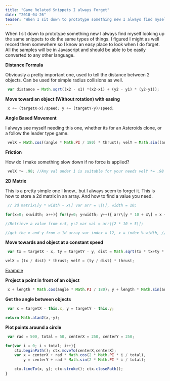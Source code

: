 ```yaml
---
title: "Game Related Snippets I always Forget"
date: "2010-04-26"
teaser: "When I sit down to prototype something new I always find myself looking up the same snippets to do the same types of things. I figured I might as well record them somewhere so I know an easy place to look when I do forget. All the samples will be in Javascript and should be able to be easily converted to any other language..."
---
```


When I sit down to prototype something new I always find myself looking up the same snippets to do the same types of things. I figured I might as well record them somewhere so I know an easy place to look when I do forget. All the samples will be in Javascript and should be able to be easily converted to any other language.

**Distance Formula**

Obviously a pretty important one, used to tell the distance between 2 objects. Can be used for simple radius collisions as well.

```javascript
 var distance = Math.sqrt((x2 - x1) *(x2-x1) + (y2 - y1) * (y2-y1));
 ```

**Move toward an object (Without rotation) with easing**

```javascript
 x += (targetX-x)/speed; y += (targetY-y)/speed;
 ```

**Angle Based Movement**

I always see myself needing this one, whether its for an Asteroids clone, or a follow the leader type game.

```javascript
 velX = Math.cos((angle * Math.PI / 180) * thrust); velY = Math.sin((angle * Math.PI / 180) * thrust);
 ```

**Friction**

How do I make something slow down if no force is applied?

```javascript
 velX *= .98; //Any val under 1 is suitable for your needs velY *= .98
 ```

**2D Matrix**

This is a pretty simple one I know.. but I always seem to forget it. This is how to store a 2d matrix in an array. And how to find a value you need.

```javascript
 // 2d matrix\[y * width + x\] var arr = \[\], width = 10;

for(x=0; x<width; x++){ for(y=0; y<width; y++){ arr\[y * 10 + x\] = x + y; //Or whatever value you need to assign } }

//Retrieve a value from x:5, y:2 var val = arr\[2 * 10 + 5\];

//get the x and y from a 1d array var index = 12, x = index % width, // 2 y = Math.floor(index / width); // 1


```

**Move towards and object at a constant speed**

```javascript
 var tx = targetX - x, ty = targetY - y, dist = Math.sqrt(tx * tx+ty * ty), rad = Math.atan2(ty,tx), angle = rad / Math.PI * 180;;

velX = (tx / dist) * thrust; velY = (ty / dist) * thrust;
```

[Example](http://jsfiddle.net/loktar/6uaKd/5/)

**Project a point in front of an object**

```javascript
 x + length * Math.cos(angle * Math.PI / 180); y + length * Math.sin(angle * Math.PI / 180);
 ```

**Get the angle between objects**

```javascript
 var x = targetX - this.x, y = targetY - this.y;

return Math.atan2(x,-y);
```

**Plot points around a circle**

```javascript
 var rad = 500, total = 50, centerX = 250, centerY = 250;

for(var i = 0; i < total; i++){
    ctx.beginPath(); ctx.moveTo(centerX,centerX);
    var x = centerX + rad * Math.cos(2 * Math.PI * i / total),
        y = centerY + rad * Math.sin(2 * Math.PI * i / total);

    ctx.lineTo(x, y); ctx.stroke(); ctx.closePath();
}
```
